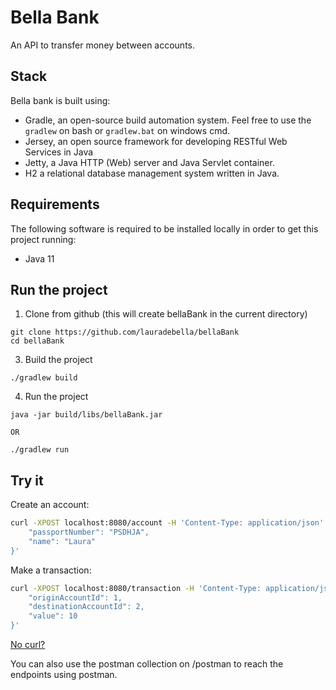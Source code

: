# Bella Bank
An API to transfer money between accounts.

## Stack

Bella bank is built using:

* Gradle, an open-source build automation system. Feel free to use the `gradlew` on bash or `gradlew.bat` on windows cmd.
* Jersey, an open source framework for developing RESTful Web Services in Java
* Jetty, a Java HTTP (Web) server and Java Servlet container.
* H2 a relational database management system written in Java.

## Requirements

The following software is required to be installed locally in order to get this project running:

* Java 11

## Run the project

1. Clone from github (this will create bellaBank in the current directory)
```
git clone https://github.com/lauradebella/bellaBank
cd bellaBank
```

3. Build the project
```
./gradlew build
```

4. Run the project
```
java -jar build/libs/bellaBank.jar

OR

./gradlew run
```

## Try it

Create an account:

```bash
curl -XPOST localhost:8080/account -H 'Content-Type: application/json' -d '{
    "passportNumber": "PSDHJA",
    "name": "Laura"
}'
```

Make a transaction:

```bash
curl -XPOST localhost:8080/transaction -H 'Content-Type: application/json' -d '{
    "originAccountId": 1,
    "destinationAccountId": 2,
    "value": 10
}'
```

[No curl?](https://onlinecurl.com/)

You can also use the postman collection on /postman to reach the endpoints using postman.